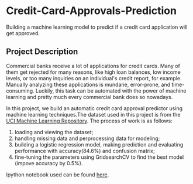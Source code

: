 # Credit-Card-Approvals-Prediction
Building a machine learning model to predict if a credit card application will get approved.

## Project Description

Commercial banks receive a lot of applications for credit cards. Many of them get rejected for many reasons, like high loan balances, low income levels, or too many inquiries on an individual's credit report, for example. Manually analyzing these applications is mundane, error-prone, and time-consuming. Luckily, this task can be automated with the power of machine learning and pretty much every commercial bank does so nowadays. 

In this project, we build an automatic credit card approval predictor using machine learning techniques.The dataset used in this project is from the [UCI Machine Learning Repository](http://archive.ics.uci.edu/ml/datasets/credit+approval). The process of work is as follows:
1) loading and viewing the dataset;
2) handling missing data and perprocessing data for modeling;
3) building a logistic regression model, making prediction and evaluating performance with accuracy(84.6%) and confusion matrix;
4) fine-tuning the parameters using GridsearchCV to find the best model (impove accuracy by 0.5%).

Ipython notebook used can be found [here](https://github.com/shanj0716/Credit-Card-Approvals-Prediction/blob/master/credit-card-approvals.ipynb).
